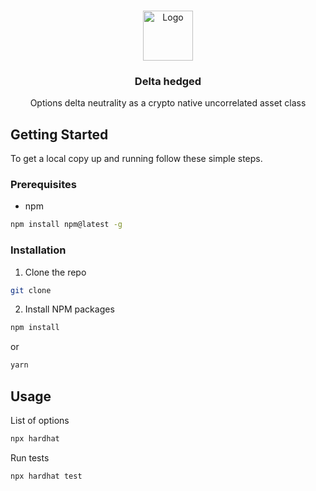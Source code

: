 <!-- PROJECT LOGO -->
<br />
<p align="center">
  <a href="https://github.com/github_username/repo_name">
    <img src="https://images.emojiterra.com/mozilla/128px/1f52a.png" alt="Logo" width="80" height="80">
  </a>

  <h3 align="center">Delta hedged</h3>

  <p align="center">
     Options delta neutrality as a crypto native uncorrelated asset class
    <br />
  </p>
</p>

<!-- GETTING STARTED -->
## Getting Started

To get a local copy up and running follow these simple steps.

### Prerequisites

* npm
```sh
npm install npm@latest -g
```

### Installation

1. Clone the repo
```sh
git clone 
```
2. Install NPM packages
```sh
npm install
```
or
```sh
yarn 
```

<!-- USAGE EXAMPLES -->
## Usage

List of options
```sh
npx hardhat 
```

Run tests
```sh
npx hardhat test
```
